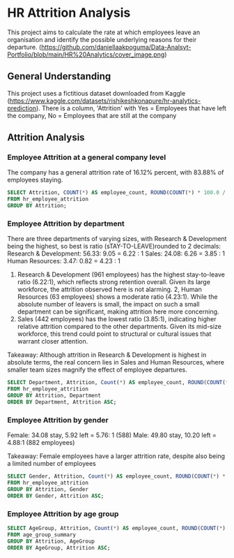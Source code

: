 # HR Attrition Analysis
This project aims to calculate the rate at which employees leave an organisation and identify the possible underlying reasons for their departure.
(https://github.com/daniellaakpoguma/Data-Analsyt-Portfolio/blob/main/HR%20Analytics/cover_image.png)

## General Understanding
This project uses a fictitious dataset downloaded from Kaggle (https://www.kaggle.com/datasets/rishikeshkonapure/hr-analytics-prediction). There is a column, 'Attrition'  with Yes = Employees that have left the company,  No = Employees that are still at the company

## Attrition Analysis
### Employee Attrition at a general company level
The company has a general attrition rate of 16.12% percent, with 83.88% of employees staying.
```sql
SELECT Attrition, COUNT(*) AS employee_count, ROUND(COUNT(*) * 100.0 / (SELECT total_employees FROM total_employees), 2) AS percentage
FROM hr_employee_attrition
GROUP BY Attrition;
```

### Employee Attrition by department
There are three departments of varying sizes, with Research & Development being the highest, so best is ratio (sTAY-TO-LEAVE)rounded to 2 decimals:
Research & Development: 56.33: 9.05 = 6.22 : 1
Sales: 24.08: 6.26 = 3.85 : 1
Human Resources: 3.47: 0.82  = 4.23 : 1

1. Research & Development (961 employees) has the highest stay-to-leave ratio (6.22:1), which reflects strong retention overall. Given its large workforce, the attrition observed here is not alarming.
2, Human Resources (63 employees) shows a moderate ratio (4.23:1). While the absolute number of leavers is small, the impact on such a small department can be significant, making attrition here more concerning.
3. Sales (442 employees) has the lowest ratio (3.85:1), indicating higher relative attrition compared to the other departments. Given its mid-size workforce, this trend could point to structural or cultural issues that warrant closer attention.

Takeaway: Although attrition in Research & Development is highest in absolute terms, the real concern lies in Sales and Human Resources, where smaller team sizes magnify the effect of employee departures.

```sql
SELECT Department, Attrition, Count(*) AS employee_count, ROUND(COUNT(*) * 100.0 / (SELECT total_employees FROM total_employees), 2) AS percentage
FROM hr_employee_attrition
GROUP BY Attrition, Department
ORDER BY Department, Attrition ASC;
```

### Employee Attrition by gender
Female:  34.08 stay, 5.92 left = 5.76: 1 (588)
Male: 49.80 stay, 10.20 left = 4.88:1 (882 employees)

Takeaway: Female employees have a larger attrition rate, despite also being a limited number of employees
```sql
SELECT Gender, Attrition, Count(*) AS employee_count, ROUND(COUNT(*) * 100.0 / (SELECT total_employees FROM total_employees), 2) AS percentage
FROM hr_employee_attrition
GROUP BY Attrition, Gender
ORDER BY Gender, Attrition ASC;
```

### Employee Attrition by age group
```sql
SELECT AgeGroup, Attrition, Count(*) AS employee_count, ROUND(COUNT(*) * 100.0 / (SELECT total_employees FROM total_employees), 2) AS percentage
FROM age_group_summary
GROUP BY Attrition, AgeGroup
ORDER BY AgeGroup, Attrition ASC;
```
